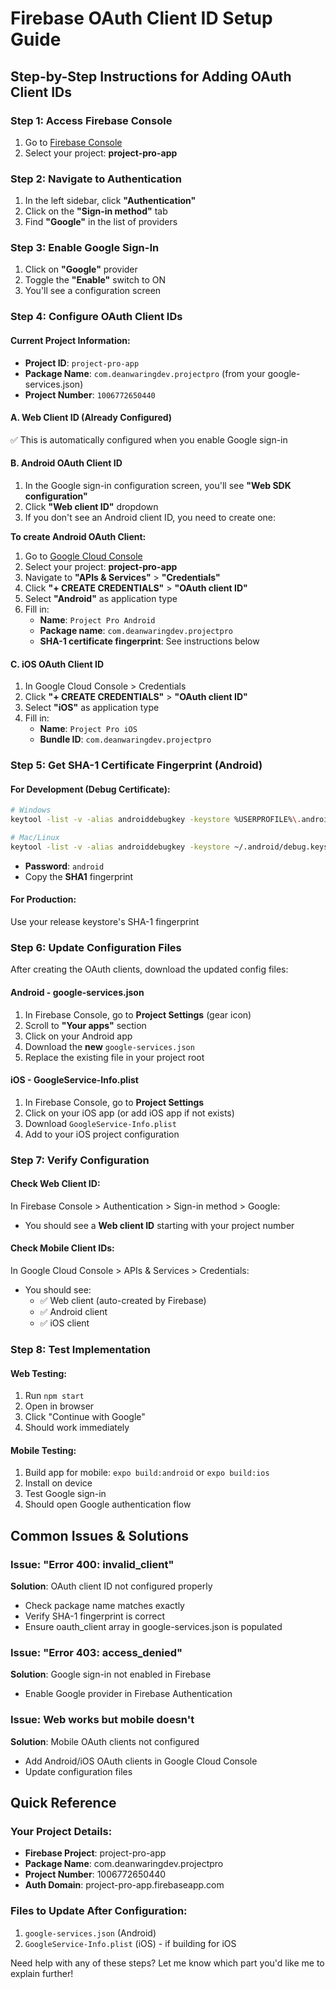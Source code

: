 # Firebase OAuth Client ID Setup Guide

## Step-by-Step Instructions for Adding OAuth Client IDs

### Step 1: Access Firebase Console
1. Go to [Firebase Console](https://console.firebase.google.com/)
2. Select your project: **project-pro-app**

### Step 2: Navigate to Authentication
1. In the left sidebar, click **"Authentication"**
2. Click on the **"Sign-in method"** tab
3. Find **"Google"** in the list of providers

### Step 3: Enable Google Sign-In
1. Click on **"Google"** provider
2. Toggle the **"Enable"** switch to ON
3. You'll see a configuration screen

### Step 4: Configure OAuth Client IDs

#### Current Project Information:
- **Project ID**: `project-pro-app`
- **Package Name**: `com.deanwaringdev.projectpro` (from your google-services.json)
- **Project Number**: `1006772650440`

#### A. Web Client ID (Already Configured)
✅ This is automatically configured when you enable Google sign-in

#### B. Android OAuth Client ID
1. In the Google sign-in configuration screen, you'll see **"Web SDK configuration"**
2. Click **"Web client ID"** dropdown
3. If you don't see an Android client ID, you need to create one:

**To create Android OAuth Client:**
1. Go to [Google Cloud Console](https://console.cloud.google.com/)
2. Select your project: **project-pro-app**
3. Navigate to **"APIs & Services"** > **"Credentials"**
4. Click **"+ CREATE CREDENTIALS"** > **"OAuth client ID"**
5. Select **"Android"** as application type
6. Fill in:
   - **Name**: `Project Pro Android`
   - **Package name**: `com.deanwaringdev.projectpro`
   - **SHA-1 certificate fingerprint**: See instructions below

#### C. iOS OAuth Client ID
1. In Google Cloud Console > Credentials
2. Click **"+ CREATE CREDENTIALS"** > **"OAuth client ID"**
3. Select **"iOS"** as application type
4. Fill in:
   - **Name**: `Project Pro iOS`
   - **Bundle ID**: `com.deanwaringdev.projectpro`

### Step 5: Get SHA-1 Certificate Fingerprint (Android)

#### For Development (Debug Certificate):
```bash
# Windows
keytool -list -v -alias androiddebugkey -keystore %USERPROFILE%\.android\debug.keystore

# Mac/Linux
keytool -list -v -alias androiddebugkey -keystore ~/.android/debug.keystore
```
- **Password**: `android`
- Copy the **SHA1** fingerprint

#### For Production:
Use your release keystore's SHA-1 fingerprint

### Step 6: Update Configuration Files

After creating the OAuth clients, download the updated config files:

#### Android - google-services.json
1. In Firebase Console, go to **Project Settings** (gear icon)
2. Scroll to **"Your apps"** section
3. Click on your Android app
4. Download the **new** `google-services.json`
5. Replace the existing file in your project root

#### iOS - GoogleService-Info.plist
1. In Firebase Console, go to **Project Settings**
2. Click on your iOS app (or add iOS app if not exists)
3. Download `GoogleService-Info.plist`
4. Add to your iOS project configuration

### Step 7: Verify Configuration

#### Check Web Client ID:
In Firebase Console > Authentication > Sign-in method > Google:
- You should see a **Web client ID** starting with your project number

#### Check Mobile Client IDs:
In Google Cloud Console > APIs & Services > Credentials:
- You should see:
  - ✅ Web client (auto-created by Firebase)
  - ✅ Android client
  - ✅ iOS client

### Step 8: Test Implementation

#### Web Testing:
1. Run `npm start`
2. Open in browser
3. Click "Continue with Google"
4. Should work immediately

#### Mobile Testing:
1. Build app for mobile: `expo build:android` or `expo build:ios`
2. Install on device
3. Test Google sign-in
4. Should open Google authentication flow

## Common Issues & Solutions

### Issue: "Error 400: invalid_client"
**Solution**: OAuth client ID not configured properly
- Check package name matches exactly
- Verify SHA-1 fingerprint is correct
- Ensure oauth_client array in google-services.json is populated

### Issue: "Error 403: access_denied"
**Solution**: Google sign-in not enabled in Firebase
- Enable Google provider in Firebase Authentication

### Issue: Web works but mobile doesn't
**Solution**: Mobile OAuth clients not configured
- Add Android/iOS OAuth clients in Google Cloud Console
- Update configuration files

## Quick Reference

### Your Project Details:
- **Firebase Project**: project-pro-app
- **Package Name**: com.deanwaringdev.projectpro
- **Project Number**: 1006772650440
- **Auth Domain**: project-pro-app.firebaseapp.com

### Files to Update After Configuration:
1. `google-services.json` (Android)
2. `GoogleService-Info.plist` (iOS) - if building for iOS

Need help with any of these steps? Let me know which part you'd like me to explain further!